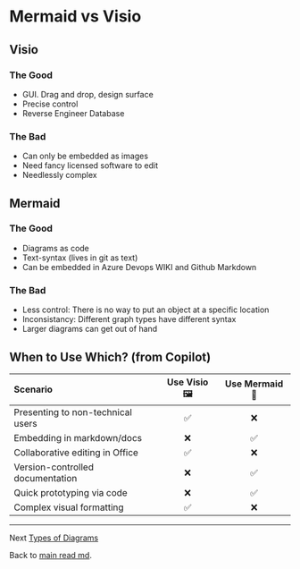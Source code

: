 # Mermaid vs Visio

## Visio
### The Good
- GUI. Drag and drop, design surface
- Precise control
- Reverse Engineer Database
### The Bad
- Can only be embedded as images
- Need fancy licensed software to edit
- Needlessly complex

## Mermaid
### The Good
- Diagrams as code 
- Text-syntax (lives in git as text)
- Can be embedded in Azure Devops WIKI and Github Markdown 
### The Bad
- Less control: There is no way to put an object at a specific location
- Inconsistancy: Different graph types have different syntax
- Larger diagrams can get out of hand

## When to Use Which? (from Copilot)

Scenario                          | Use Visio 🖼️ | Use Mermaid 🧬
:---------------------------------|:------------:|:-------------:|
Presenting to non-technical users |	✅           | ❌
Embedding in markdown/docs	      | ❌           | ✅
Collaborative editing in Office   | ✅           | ❌
Version-controlled documentation  | ❌           | ✅
Quick prototyping via code        | ❌           | ✅
Complex visual formatting         | ✅           | ❌

---
Next [Types of Diagrams](types-of-diagrams.md)

Back to [main read md](readme.md).